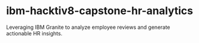 # ibm-hacktiv8-capstone-hr-analytics
Leveraging IBM Granite to analyze employee reviews and generate actionable HR insights.
